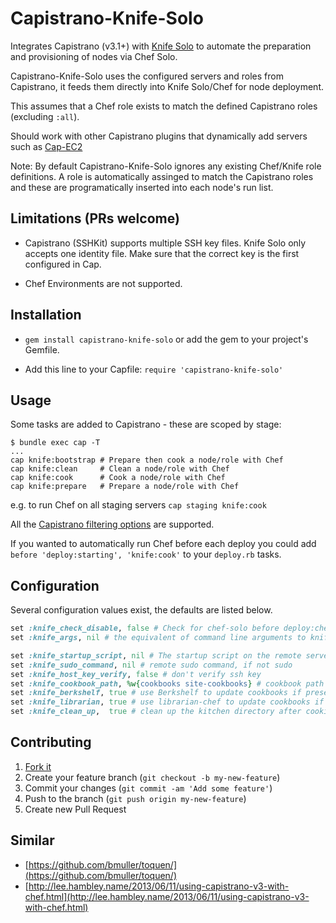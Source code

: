 # Capistrano-Knife-Solo

Integrates Capistrano (v3.1+) with [Knife Solo](http://matschaffer.github.io/knife-solo/)
to automate the preparation and provisioning of nodes via Chef Solo.

Capistrano-Knife-Solo uses the configured servers and roles from Capistrano,
it feeds them directly into Knife Solo/Chef for node deployment.

This assumes that a Chef role exists to match the defined Capistrano roles (excluding `:all`).

Should work with other Capistrano plugins that dynamically add servers
such as [Cap-EC2](https://github.com/forward3d/cap-ec2)

Note:
By default Capistrano-Knife-Solo ignores any existing Chef/Knife role definitions.
A role is automatically assinged to match the Capistrano roles and these are
programatically inserted into each node's run list.


## Limitations (PRs welcome)

* Capistrano (SSHKit) supports multiple SSH key files. Knife Solo only accepts 
one identity file. Make sure that the correct key is the first configured in Cap.

* Chef Environments are not supported.


## Installation

*  `gem install capistrano-knife-solo` or add the gem to your project's Gemfile.

*  Add this line to your Capfile: `require 'capistrano-knife-solo'`


## Usage

Some tasks are added to Capistrano - these are scoped by stage:

```
$ bundle exec cap -T
...
cap knife:bootstrap # Prepare then cook a node/role with Chef
cap knife:clean     # Clean a node/role with Chef
cap knife:cook      # Cook a node/role with Chef
cap knife:prepare   # Prepare a node/role with Chef
```

e.g. to run Chef on all staging servers
`cap staging knife:cook`

All the [Capistrano filtering options](http://capistranorb.com/documentation/advanced-features/host-filtering/) are supported.

If you wanted to automatically run Chef before each deploy you could add `before 'deploy:starting', 'knife:cook'` to your `deploy.rb` tasks.


## Configuration

Several configuration values exist, the defaults are listed below.

```ruby
set :knife_check_disable, false # Check for chef-solo before deploy:check
set :knife_args, nil # the equivalent of command line arguments to knife solo

set :knife_startup_script, nil # The startup script on the remote server containing variable definitions
set :knife_sudo_command, nil # remote sudo command, if not sudo
set :knife_host_key_verify, false # don't verify ssh key
set :knife_cookbook_path, %w{cookbooks site-cookbooks} # cookbook path relative to Capfile
set :knife_berkshelf, true # use Berkshelf to update cookbooks if present
set :knife_librarian, true # use librarian-chef to update cookbooks if present
set :knife_clean_up,  true # clean up the kitchen directory after cooking
```


## Contributing

1. [Fork it](https://github.com/rjocoleman/capistrano-knife-solo/fork)
2. Create your feature branch (`git checkout -b my-new-feature`)
3. Commit your changes (`git commit -am 'Add some feature'`)
4. Push to the branch (`git push origin my-new-feature`)
5. Create new Pull Request


## Similar

* [https://github.com/bmuller/toquen/](https://github.com/bmuller/toquen/)
* [http://lee.hambley.name/2013/06/11/using-capistrano-v3-with-chef.html](http://lee.hambley.name/2013/06/11/using-capistrano-v3-with-chef.html)
